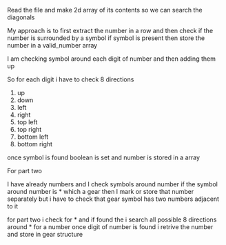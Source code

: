 Read the file and make 2d array of its contents so we can search the diagonals 

My approach is to first extract the number in a row and then check if the number is surrounded by a symbol
if symbol is present then store the number in a valid_number array

I am checking symbol around each digit of number and then adding them up

So for each digit i have to check 8 directions

1. up 
2. down
3. left
4. right
5. top left
6. top right
7. bottom left
8. bottom right

once symbol is found boolean is set and number is stored in a array


For part two 

I have already numbers and I check symbols around number if the symbol around number is * which a gear then 
I mark or store that number separately but i have to check that gear symbol has two numbers adjacent to it 



for part two i check for * and if found the i search all possible 8 directions around * for a number 
once digit of number is found i retrive the number and store in gear structure 
